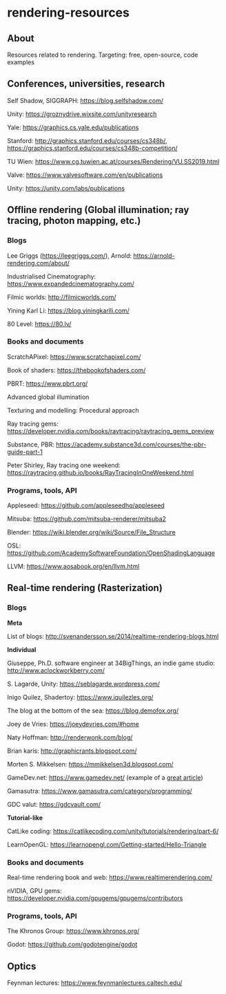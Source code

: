 # rendering-resources

## About
Resources related to rendering. Targeting: free, open-source, code examples 

## Conferences, universities, research

Self Shadow, SIGGRAPH: https://blog.selfshadow.com/

Unity: https://groznydrive.wixsite.com/unityresearch

Yale: https://graphics.cs.yale.edu/publications

Stanford: http://graphics.stanford.edu/courses/cs348b/, https://graphics.stanford.edu/courses/cs348b-competition/

TU Wien: https://www.cg.tuwien.ac.at/courses/Rendering/VU.SS2019.html

Valve: https://www.valvesoftware.com/en/publications

Unity: https://unity.com/labs/publications

## Offline rendering (Global illumination; ray tracing, photon mapping, etc.)

### Blogs

Lee Griggs (https://leegriggs.com/), Arnold: https://arnold-rendering.com/about/

Industrialised Cinematography: https://www.expandedcinematography.com/

Filmic worlds: http://filmicworlds.com/

Yining Karl Li: https://blog.yiningkarlli.com/

80 Level: https://80.lv/

### Books and documents

ScratchAPixel: https://www.scratchapixel.com/

Book of shaders: https://thebookofshaders.com/

PBRT: https://www.pbrt.org/

Advanced global illumination

Texturing and modelling: Procedural approach

Ray tracing gems: https://developer.nvidia.com/books/raytracing/raytracing_gems_preview

Substance, PBR: https://academy.substance3d.com/courses/the-pbr-guide-part-1

Peter Shirley, Ray tracing one weekend: https://raytracing.github.io/books/RayTracingInOneWeekend.html

### Programs, tools, API

Appleseed: https://github.com/appleseedhq/appleseed

Mitsuba: https://github.com/mitsuba-renderer/mitsuba2

Blender: https://wiki.blender.org/wiki/Source/File_Structure

OSL: https://github.com/AcademySoftwareFoundation/OpenShadingLanguage

LLVM: https://www.aosabook.org/en/llvm.html

## Real-time rendering (Rasterization)

### Blogs

**Meta**

List of blogs: http://svenandersson.se/2014/realtime-rendering-blogs.html

**Individual**

Giuseppe, Ph.D. software engineer at 34BigThings, an indie game studio: http://www.aclockworkberry.com/

S. Lagarde, Unity: https://seblagarde.wordpress.com/

Inigo Quilez, Shadertoy: https://www.iquilezles.org/

The blog at the bottom of the sea: https://blog.demofox.org/

Joey de Vries: https://joeydevries.com/#home

Naty Hoffman: http://renderwonk.com/blog/

Brian karis: http://graphicrants.blogspot.com/

Morten S. Mikkelsen: https://mmikkelsen3d.blogspot.com/

GameDev.net: https://www.gamedev.net/ (example of a [great article](https://www.gamedev.net/articles/programming/graphics/thin-film-interference-for-computer-graphics-r2962/))

Gamasutra: https://www.gamasutra.com/category/programming/

GDC valut: https://gdcvault.com/

**Tutorial-like**

CatLike coding: https://catlikecoding.com/unity/tutorials/rendering/part-6/

LearnOpenGL: https://learnopengl.com/Getting-started/Hello-Triangle

### Books and documents
Real-time rendering book and web: https://www.realtimerendering.com/

nVIDIA, GPU gems: https://developer.nvidia.com/gpugems/gpugems/contributors

### Programs, tools, API

The Khronos Group: https://www.khronos.org/

Godot: https://github.com/godotengine/godot

## Optics

Feynman lectures: https://www.feynmanlectures.caltech.edu/
